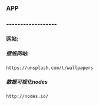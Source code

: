 ### APP
### ------------------
#### 网站:
##### 壁纸网站:
```
https://unsplash.com/t/wallpapers
```
##### 数据可视化nodes
```
http://nodes.io/
```
